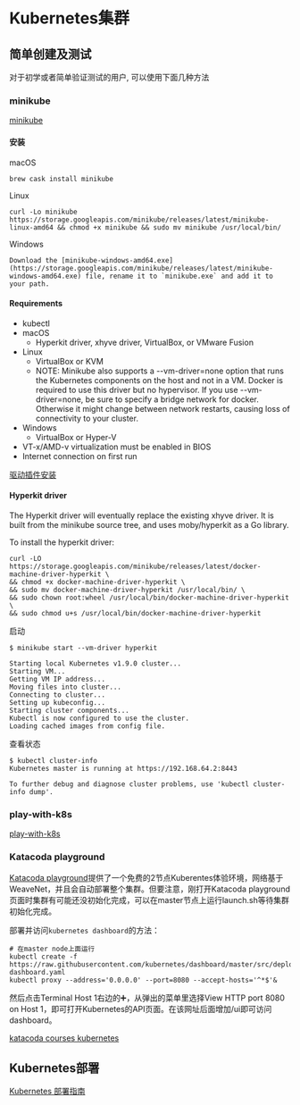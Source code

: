 # Kubernetes集群

## 简单创建及测试

对于初学或者简单验证测试的用户, 可以使用下面几种方法

### minikube

[minikube](https://github.com/kubernetes/minikube)

#### 安装

macOS

    brew cask install minikube

Linux

    curl -Lo minikube https://storage.googleapis.com/minikube/releases/latest/minikube-linux-amd64 && chmod +x minikube && sudo mv minikube /usr/local/bin/

Windows

    Download the [minikube-windows-amd64.exe](https://storage.googleapis.com/minikube/releases/latest/minikube-windows-amd64.exe) file, rename it to `minikube.exe` and add it to your path.

#### Requirements

* kubectl
* macOS
    * Hyperkit driver, xhyve driver, VirtualBox, or VMware Fusion
* Linux
    * VirtualBox or KVM
    * NOTE: Minikube also supports a --vm-driver=none option that runs the Kubernetes components on the host and not in a VM. Docker is required to use this driver but no hypervisor. If you use --vm-driver=none, be sure to specify a bridge network for docker. Otherwise it might change between network restarts, causing loss of connectivity to your cluster.
* Windows
    * VirtualBox or Hyper-V
* VT-x/AMD-v virtualization must be enabled in BIOS
* Internet connection on first run

[驱动插件安装](https://github.com/kubernetes/minikube/blob/master/docs/drivers.md)

#### Hyperkit driver

The Hyperkit driver will eventually replace the existing xhyve driver. It is built from the minikube source tree, and uses moby/hyperkit as a Go library.

To install the hyperkit driver:

```shell
curl -LO https://storage.googleapis.com/minikube/releases/latest/docker-machine-driver-hyperkit \
&& chmod +x docker-machine-driver-hyperkit \
&& sudo mv docker-machine-driver-hyperkit /usr/local/bin/ \
&& sudo chown root:wheel /usr/local/bin/docker-machine-driver-hyperkit \
&& sudo chmod u+s /usr/local/bin/docker-machine-driver-hyperkit
```

启动

```shell
$ minikube start --vm-driver hyperkit

Starting local Kubernetes v1.9.0 cluster...
Starting VM...
Getting VM IP address...
Moving files into cluster...
Connecting to cluster...
Setting up kubeconfig...
Starting cluster components...
Kubectl is now configured to use the cluster.
Loading cached images from config file.
```

查看状态

```shell
$ kubectl cluster-info
Kubernetes master is running at https://192.168.64.2:8443

To further debug and diagnose cluster problems, use 'kubectl cluster-info dump'.
```

### play-with-k8s

[play-with-k8s](https://labs.play-with-k8s.com/)

### Katacoda playground

[Katacoda playground](https://www.katacoda.com/courses/kubernetes/playground)提供了一个免费的2节点Kuberentes体验环境，网络基于WeaveNet，并且会自动部署整个集群。但要注意，刚打开Katacoda playground页面时集群有可能还没初始化完成，可以在master节点上运行launch.sh等待集群初始化完成。

部署并访问`kubernetes dashboard`的方法：

```shell
# 在master node上面运行
kubectl create -f https://raw.githubusercontent.com/kubernetes/dashboard/master/src/deploy/recommended/kubernetes-dashboard.yaml
kubectl proxy --address='0.0.0.0' --port=8080 --accept-hosts='^*$'&
```

然后点击Terminal Host 1右边的➕，从弹出的菜单里选择View HTTP port 8080 on Host 1，即可打开Kubernetes的API页面。在该网址后面增加/ui即可访问dashboard。

[katacoda courses kubernetes](https://www.katacoda.com/courses/kubernetes)

## Kubernetes部署

[Kubernetes 部署指南](https://github.com/feiskyer/kubernetes-handbook/blob/master/deploy/index.md)
